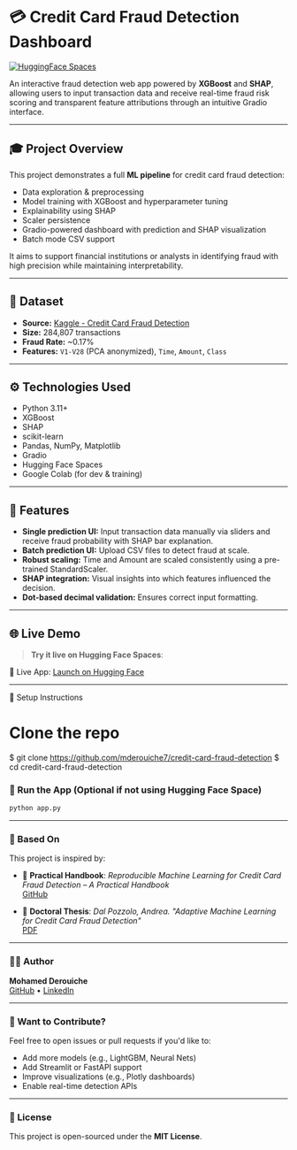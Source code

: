 # 💳 Credit Card Fraud Detection Dashboard

[![HuggingFace Spaces](https://img.shields.io/badge/Gradio-App-blue?logo=gradio)](https://huggingface.co/spaces/mderouiche7/credit-card-fraud-app)

An interactive fraud detection web app powered by **XGBoost** and **SHAP**, allowing users to input transaction data and receive real-time fraud risk scoring and transparent feature attributions through an intuitive Gradio interface.

---

## 🎓 Project Overview

This project demonstrates a full **ML pipeline** for credit card fraud detection:
- Data exploration & preprocessing
- Model training with XGBoost and hyperparameter tuning
- Explainability using SHAP
- Scaler persistence
- Gradio-powered dashboard with prediction and SHAP visualization
- Batch mode CSV support

It aims to support financial institutions or analysts in identifying fraud with high precision while maintaining interpretability.

---

## 📅 Dataset

- **Source:** [Kaggle - Credit Card Fraud Detection](https://www.kaggle.com/datasets/mlg-ulb/creditcardfraud)
- **Size:** 284,807 transactions
- **Fraud Rate:** ~0.17%
- **Features:** `V1-V28` (PCA anonymized), `Time`, `Amount`, `Class`

---

## ⚙️ Technologies Used

- Python 3.11+
- XGBoost
- SHAP
- scikit-learn
- Pandas, NumPy, Matplotlib
- Gradio
- Hugging Face Spaces
- Google Colab (for dev & training)

---

## 🌟 Features

- **Single prediction UI:** Input transaction data manually via sliders and receive fraud probability with SHAP bar explanation.
- **Batch prediction UI:** Upload CSV files to detect fraud at scale.
- **Robust scaling:** Time and Amount are scaled consistently using a pre-trained StandardScaler.
- **SHAP integration:** Visual insights into which features influenced the decision.
- **Dot-based decimal validation:** Ensures correct input formatting.

---

## 🌐 Live Demo

> **Try it live on Hugging Face Spaces**:
>
🔴 Live App: [Launch on Hugging Face](https://huggingface.co/spaces/xkakashi/credit-card-fraud-app)

---
🎡 Setup Instructions

# Clone the repo
$ git clone https://github.com/mderouiche7/credit-card-fraud-detection
$ cd credit-card-fraud-detection


### 🚀 Run the App (Optional if not using Hugging Face Space)

```bash
python app.py
```

---

### 🧠 Based On

This project is inspired by:

- 📘 **Practical Handbook**: *Reproducible Machine Learning for Credit Card Fraud Detection – A Practical Handbook*  
  [GitHub](https://github.com/username/project-link) <!-- Replace with real link -->

- 📄 **Doctoral Thesis**: *Dal Pozzolo, Andrea. "Adaptive Machine Learning for Credit Card Fraud Detection"*  
  [PDF](https://example.com/thesis.pdf) <!-- Replace with real link -->

---

### 👨‍💻 Author

**Mohamed Derouiche**  
[GitHub](https://github.com/mderouiche7) • [LinkedIn](https://www.linkedin.com/in/mohamed-derouiche-ba1843294)

---

### 🤝 Want to Contribute?

Feel free to open issues or pull requests if you'd like to:

- Add more models (e.g., LightGBM, Neural Nets)
- Add Streamlit or FastAPI support
- Improve visualizations (e.g., Plotly dashboards)
- Enable real-time detection APIs

---

### 🔐 License

This project is open-sourced under the **MIT License**.


